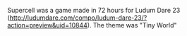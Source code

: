 Supercell was a game made in 72 hours for Ludum Dare 23 (http://ludumdare.com/compo/ludum-dare-23/?action=preview&uid=10844). The theme was "Tiny World"
